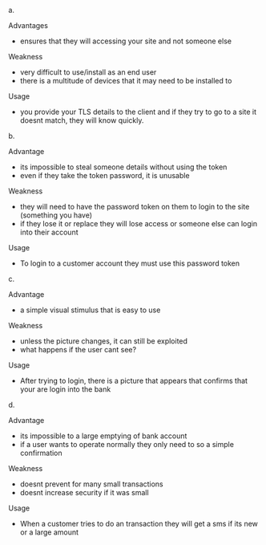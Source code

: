 a.

Advantages

- ensures that they will accessing your site and not someone else

Weakness

- very difficult to use/install as an end user
- there is a multitude of devices that it may need to be installed to

Usage

- you provide your TLS details to the client and if they try to go to a site it doesnt match, they will know quickly.

b.

Advantage

- its impossible to steal someone details without using the token
- even if they take the token password, it is unusable  

Weakness 

- they will need to have the password token on them to login to the site (something you have)
- if they lose it or replace they will lose access or someone else can login into their account  

Usage

- To login to a customer account they must use this password token

c.

Advantage

- a simple visual stimulus that is easy to use

Weakness 

- unless the picture changes, it can still be exploited
- what happens if the user cant see?

Usage

- After trying to login, there is a picture that appears that confirms that your are login into the bank

d. 

Advantage

- its impossible to a large emptying of bank account
- if a user wants to operate normally they only need to so a simple confirmation

Weakness 

- doesnt prevent for many small transactions
- doesnt increase security if it was small

Usage

- When a customer tries to do an transaction they will get a sms if its new or a large amount
